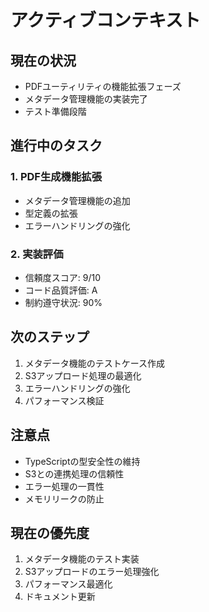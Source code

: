 # アクティブコンテキスト

## 現在の状況

- PDFユーティリティの機能拡張フェーズ
- メタデータ管理機能の実装完了
- テスト準備段階

## 進行中のタスク

### 1. PDF生成機能拡張

- メタデータ管理機能の追加
- 型定義の拡張
- エラーハンドリングの強化

### 2. 実装評価

- 信頼度スコア: 9/10
- コード品質評価: A
- 制約遵守状況: 90%

## 次のステップ

1. メタデータ機能のテストケース作成
2. S3アップロード処理の最適化
3. エラーハンドリングの強化
4. パフォーマンス検証

## 注意点

- TypeScriptの型安全性の維持
- S3との連携処理の信頼性
- エラー処理の一貫性
- メモリリークの防止

## 現在の優先度

1. メタデータ機能のテスト実装
2. S3アップロードのエラー処理強化
3. パフォーマンス最適化
4. ドキュメント更新
